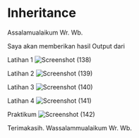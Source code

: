 # Inheritance
Assalamualaikum Wr. Wb.

Saya akan memberikan hasil Output dari

Latihan 1
![Screenshot (138)](https://user-images.githubusercontent.com/101534192/163516589-b0195ef1-8332-495f-a30f-4238c5c32fb4.png)

Latihan 2
![Screenshot (139)](https://user-images.githubusercontent.com/101534192/163516590-c7ac08a0-df23-4045-8387-5b7b1f93eb0b.png)

Latihan 3
![Screenshot (140)](https://user-images.githubusercontent.com/101534192/163516591-2e470548-fe2d-4cfa-a121-d03713710ef6.png)
 
Latihan 4 
![Screenshot (141)](https://user-images.githubusercontent.com/101534192/163516596-87bbf87e-fbfb-4cfc-9654-7647304908bc.png)

Praktikum
![Screenshot (142)](https://user-images.githubusercontent.com/101534192/163516597-8b45621c-358c-4227-a8ea-e82781d80951.png)

Terimakasih. Wassalammualaikum Wr. Wb.
